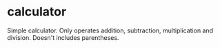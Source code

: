 # calculator
Simple calculator. Only operates addition, subtraction, multiplication and division. Doesn't includes parentheses.
